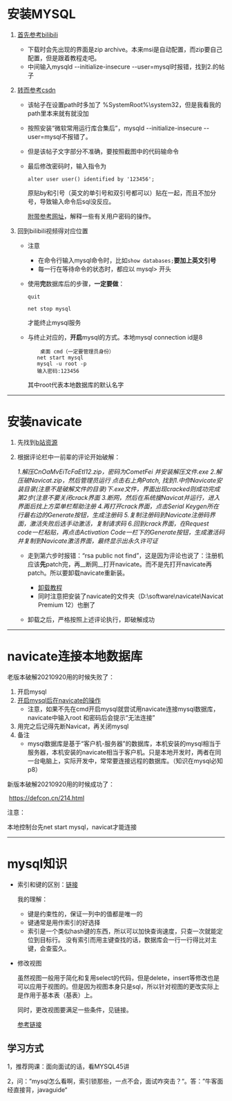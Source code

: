 # 安装MYSQL

1. [首先参考bilibili](https://www.bilibili.com/video/BV1EJ411p7Ty?from=search&seid=4187360526160968756)
   
   - 下载时会先出现的界面是zip archive。本来msi是自动配置，而zip要自己配置，但是跟着教程走吧。
   - 中间输入mysqld --initialize-insecure --user=mysql时报错，找到2.的帖子
   
2. [转而参考csdn](https://blog.csdn.net/weixin_37008013/article/details/104552145)

   - 该帖子在设置path时多加了 %SystemRoot%\system32，但是我看我的path里本来就有就没加
   - 按照安装“微软常用运行库合集后”，mysqld --initialize-insecure --user=mysql不报错了。

   - 但是该帖子文字部分不准确，要按照截图中的代码输命令

   - 最后修改密码时，输入指令为 

     ```
     alter user user() identified by '123456';
     ```

     原贴by和引号（英文的单引号和双引号都可以）贴在一起，而且不加分号，导致输入命令后sql没反应。

     [附带参考网址](https://www.hxstrive.com/article/728.htm)，解释一些有关用户密码的操作。

3. 回到bilibili视频得对应位置
   - 注意
     - 在命令行输入mysql命令时，比如```show databases;```__要加上英文引号__
     - 每一行在等待命令的状态时，都应以 mysql> 开头
     
   - 使用**完**数据库后的步骤，**一定要做**：
   
     ```
     quit
     
     net stop mysql
     ```
   
     才能终止mysql服务
   
   - 与终止对应的，**开启**mysql的方式。本地mysql connection id是8
   
     ``` 
         桌面 cmd（一定要管理员身份） 
     	net start mysql
     	mysql -u root -p
     	输入密码:123456
     ```
   
     其中root代表本地数据库的默认名字   

---

# 安装navicate

1. 先找到[b站资源](https://www.bilibili.com/video/BV17E411C7au?p=4)

2. 根据评论栏中一前辈的评论开始破解：

   *1.解压CnOaMvEiTcFaEtI12.zip，密码为CometFei
   并安装解压文件.exe
   2.解压破Navicat.zip，然后管理员运行
   点击右上角Patch, 找到1.中你Navicate安装目录(注意不是破解文件的目录)下.exe文件，界面出现cracked则成功完成第2步(注意不要关闭crack界面
   3.断网，然后在系统搜Navicat并运行，进入界面后找上方菜单栏帮助注册
   4.再打开crack界面，点击Serial Keygen所在行最右边的Generate按钮，生成注册码
   5.复制注册码到Navicate注册码界面，激活失败后选手动激活，复制请求码
   6.回到crack界面，在Request code一栏粘贴，再点击Activation Code一栏下的Generate按钮，生成激活码并复制到Navicate激活界面，最终显示出永久许可证*

   - 走到第六步时报错：“rsa public not find”，这是因为评论也说了：注册机应该**先**patch完，再__断网__打开navicate。而不是先打开navicate再patch。所以要卸载navicate重新装。
     - [卸载教程](https://www.php.cn/tool/navicat/428286.html)
     - 同时注意把安装了navicate的文件夹（D:\software\navicate\Navicat Premium 12）也删了

   - 卸载之后，严格按照上述评论执行，即破解成功

---

# navicate连接本地数据库

老版本破解20210920用的时候失败了：

1. 开启mysql
2. [开启mysql后在navicate的操作](https://blog.csdn.net/qq_40139254/article/details/94402800)
   - 注意，如果不先在cmd开启mysql就尝试用navicate连接mysql数据库，navicate中输入root 和密码后会提示“无法连接”
3. 用完之后记得先断Navicat，再关闭mysql
4. 备注
   - mysql数据库是基于“客户机-服务器”的数据库，本机安装的mysql相当于服务器，本机安装的navicate相当于客户机。只是本地开发时，两者在同一台电脑上，实际开发中，常常要连接远程的数据库。（知识在mysql必知p8）

新版本破解20210920用的时候成功了：

​	https://defcon.cn/214.html



注意：

本地控制台先net start mysql，navicat才能连接

---

# mysql知识

- 索引和键的区别：[链接](https://zhidao.baidu.com/question/1644206194209291020.html)

  我的理解：

  - 键是约束性的，保证一列中的值都是唯一的
  - 键通常是用作索引的好选择
  - 索引是一个类似hash键的东西，所以可以加快查询速度，只查一次就能定位到目标行。 没有索引而用主键查找的话，数据库会一行一行得比对主键，会查蛮久。 

- 修改视图

  虽然视图一般用于简化和复用select的代码，但是delete，insert等修改也是可以应用于视图的。但是因为视图本身只是sql，所以针对视图的更改实际上是作用于基本表（基表）上。

  同时，更改视图要满足一些条件，见链接。

  [参考链接](http://c.biancheng.net/view/2586.html)



## 学习方式

1，推荐网课：面向面试的话，看MYSQL45讲

2，问：”mysql怎么看啊，索引锁那些，一点不会，面试咋突击？“。答：”牛客面经直接背，javaguide“